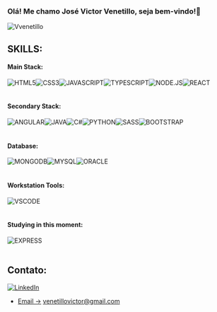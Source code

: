 ### Olá! Me chamo José Victor Venetillo, seja bem-vindo!🤚

![Vvenetillo](	https://github-readme-stats.vercel.app/api/top-langs/?username=vvenetillo&theme=blue-green)

## SKILLS:

#### Main Stack:
<div style="display: flex">
<img align= "center" alt="HTML5" src="https://img.shields.io/badge/HTML5-E34F26?style=for-the-badge&logo=html5&logoColor=white">
<img align= "center" alt="CSS3" src="https://img.shields.io/badge/CSS3-1572B6?style=for-the-badge&logo=css3&logoColor=white">
<img align= "center" alt="JAVASCRIPT" src="https://img.shields.io/badge/JavaScript-323330?style=for-the-badge&logo=javascript&logoColor=F7DF1E">
<img align= "center" alt="TYPESCRIPT" src="https://img.shields.io/badge/TypeScript-007ACC?style=for-the-badge&logo=typescript&logoColor=white">
<img align= "center" alt="NODE.JS" src="https://img.shields.io/badge/Node.js-43853D?style=for-the-badge&logo=node.js&logoColor=white">
<img align= "center" alt="REACT" src="https://img.shields.io/badge/React-20232A?style=for-the-badge&logo=react&logoColor=61DAFBe">
</div>
<br/>

#### Secondary Stack:
<div style="display: flex">
<img align= "center" alt="ANGULAR" src="https://img.shields.io/badge/Angular-DD0031?style=for-the-badge&logo=angular&logoColor=white">
<img align= "center" alt="JAVA" src="https://img.shields.io/badge/Java-ED8B00?style=for-the-badge&logo=openjdk&logoColor=white">
<img align= "center" alt="C#" src="https://img.shields.io/badge/C%23-239120?style=for-the-badge&logo=c-sharp&logoColor=white">
<img align= "center" alt="PYTHON" src="https://img.shields.io/badge/Python-3776AB?style=for-the-badge&logo=python&logoColor=white">
<img align= "center" alt="SASS" src="https://img.shields.io/badge/Sass-CC6699?style=for-the-badge&logo=sass&logoColor=white">
<img align= "center" alt="BOOTSTRAP" src="https://img.shields.io/badge/Bootstrap-563D7C?style=for-the-badge&logo=bootstrap&logoColor=white"> 
</div>
<br />

#### Database:
<div style="display: flex">
<img align= "center" alt="MONGODB" src="https://img.shields.io/badge/MongoDB-4EA94B?style=for-the-badge&logo=mongodb&logoColor=white">
<img align= "center" alt="MYSQL" src="https://img.shields.io/badge/MySQL-005C84?style=for-the-badge&logo=mysql&logoColor=white">
<img align= "center" alt="ORACLE" src="https://img.shields.io/badge/Oracle-F80000?style=for-the-badge&logo=Oracle&logoColor=white">
</div>
<br /> 


#### Workstation Tools:
<div style="display: flex">
  <img align= "center" alt="VSCODE" src="https://img.shields.io/badge/Visual_Studio_Code-0078D4?style=for-the-badge&logo=visual%20studio%20code&logoColor=whit">
</div>
<br/>

#### Studying in this moment:
<div style="display: flex">
  <img align= "center" alt="EXPRESS" src="https://img.shields.io/badge/MySQL-00000F?style=for-the-badge&logo=mysql&logoColor=white">
</div>
<br/>


## Contato:

[![LinkedIn](https://img.shields.io/badge/LinkedIn-0077B5?style=for-the-badge&logo=linkedin&logoColor=white)](https://www.linkedin.com/in/vvenetillo/)
<br/>
- [Email ->]() venetillovictor@gmail.com 
